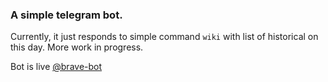 ### A simple telegram bot.
Currently, it just responds to simple command `wiki` with list of historical on this day. More work in progress.

Bot is live [@brave-bot](t.me/brave_my_bot)
